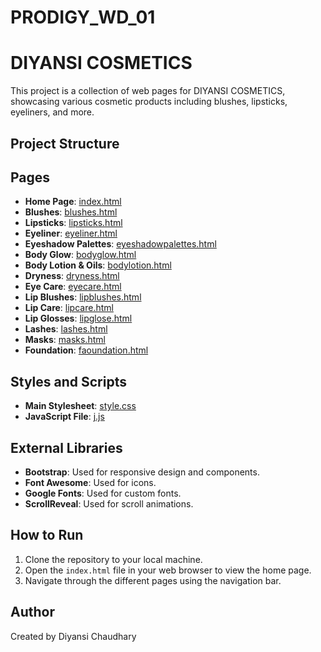 # PRODIGY_WD_01
# DIYANSI COSMETICS

This project is a collection of web pages for DIYANSI COSMETICS, showcasing various cosmetic products including blushes, lipsticks, eyeliners, and more.

## Project Structure


## Pages

- **Home Page**: [index.html](index.html)
- **Blushes**: [blushes.html](blushes.html)
- **Lipsticks**: [lipsticks.html](lipsticks.html)
- **Eyeliner**: [eyeliner.html](eyeliner.html)
- **Eyeshadow Palettes**: [eyeshadowpalettes.html](eyeshadowpalettes.html)
- **Body Glow**: [bodyglow.html](bodyglow.html)
- **Body Lotion & Oils**: [bodylotion.html](bodylotion.html)
- **Dryness**: [dryness.html](dryness.html)
- **Eye Care**: [eyecare.html](eyecare.html)
- **Lip Blushes**: [lipblushes.html](lipblushes.html)
- **Lip Care**: [lipcare.html](lipcare.html)
- **Lip Glosses**: [lipglose.html](lipglose.html)
- **Lashes**: [lashes.html](lashes.html)
- **Masks**: [masks.html](masks.html)
- **Foundation**: [faoundation.html](faoundation.html)

## Styles and Scripts

- **Main Stylesheet**: [style.css](style.css)
- **JavaScript File**: [j.js](j.js)

## External Libraries

- **Bootstrap**: Used for responsive design and components.
- **Font Awesome**: Used for icons.
- **Google Fonts**: Used for custom fonts.
- **ScrollReveal**: Used for scroll animations.

## How to Run

1. Clone the repository to your local machine.
2. Open the `index.html` file in your web browser to view the home page.
3. Navigate through the different pages using the navigation bar.

## Author

Created by Diyansi Chaudhary
